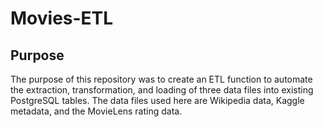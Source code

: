 # Movies-ETL

## Purpose

The purpose of this repository was to create an ETL function to automate the extraction, transformation, and loading of three data files into existing PostgreSQL tables.
The data files used here are Wikipedia data, Kaggle metadata, and the MovieLens rating data.
